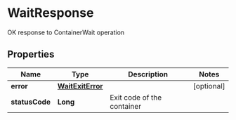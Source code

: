 

# WaitResponse

OK response to ContainerWait operation

## Properties

| Name | Type | Description | Notes |
|------------ | ------------- | ------------- | -------------|
|**error** | [**WaitExitError**](WaitExitError.md) |  |  [optional] |
|**statusCode** | **Long** | Exit code of the container |  |



